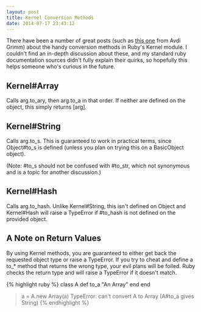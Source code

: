 ```yaml
---
layout: post
title: Kernel Conversion Methods
date: 2014-07-17 23:43:12
---
```


There have been a number of great posts (such as [this one](http://devblog.avdi.org/2012/05/07/a-ruby-conversion-idiom/) from Avdi Grimm) about the handy conversion methods in Ruby's Kernel module. I couldn't find an in-depth discussion about these, and my standard ruby documentation sources didn't fully explain their quirks, so hopefully this helps someone who's curious in the future.

## Kernel#Array
Calls arg.to_ary, then arg.to_a in that order. If neither are defined on the object, this simply returns [arg].

## Kernel#String
Calls arg.to_s. This is guaranteed to work in practical terms, since Object#to_s is defined (unless you plan on trying this on a BasicObject object).

(Note: #to_s should not be confused with #to_str, which not synonymous and is a topic for another discussion.)

## Kernel#Hash
Calls arg.to_hash. Unlike Kernel#String, this isn't defined on Object and Kernel#Hash will raise a TypeError if #to_hash is not defined on the provided object.

## A Note on Return Values
By using Kernel methods, you are guaranteed to either get back the requested object type or raise a TypeError. If you try to cheat and define a to_* method that returns the wrong type, your evil plans will be foiled. Ruby checks the return type and will raise a TypeError if it doesn't match.

{% highlight ruby %}
class A
  def to_a
    "An Array"
  end
end

> a = A.new
> Array(a)
TypeError: can't convert A to Array (A#to_a gives String)
{% endhighlight %}